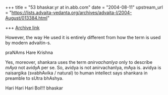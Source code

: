 +++
title = "53 bhaskar.yr at in.abb.com"
date = "2004-08-11"
upstream_url = "https://lists.advaita-vedanta.org/archives/advaita-l/2004-August/013384.html"

+++
[Archive link](https://lists.advaita-vedanta.org/archives/advaita-l/2004-August/013384.html)


However, the way He used it is entirely different from how the term is used
by modern advaitin-s.

praNAms
Hare Krishna

Yes, moreover,  shankara uses the term *anirvachanIya* only to describe
*mAya* not avidyA per se.  So, avidya is not anirvachanIya, mAya is.
avidya is naisargika (svabhAvika / natural)  to human intellect says
shankara in preamble to sUtra bhAshya.

Hari Hari Hari Bol!!!
bhaskar



